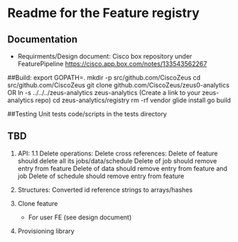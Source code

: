 
# Readme for the Feature registry

## Documentation
* Requirments/Design document: Cisco box repository under FeaturePipeline
  https://cisco.app.box.com/notes/133543562267

##Build:
export GOPATH=.
mkdir -p src/github.com/CiscoZeus
cd src/github.com/CiscoZeus
git clone github.com/CiscoZeus/zeus0-analytics OR ln -s ../../../zeus-analytics zeus-analytics  (Create a link to your zeus-analytics repo)
cd zeus-analytics/registry
rm -rf vendor
glide install
go build

##Testing
Unit tests code/scripts in the tests directory

## TBD
1. API:
 1.1 Delete operations:
 	Delete cross references:
		Delete of feature should delete all its jobs/data/schedule
		Delete of job should remove entry from feature
		Delete of data should remove entry from feature and job
		Delete of schedule should remove entry from feature

2. Structures:
	Converted id reference strings to arrays/hashes

3. Clone feature
	- For user FE (see design document)

4. Provisioning library
